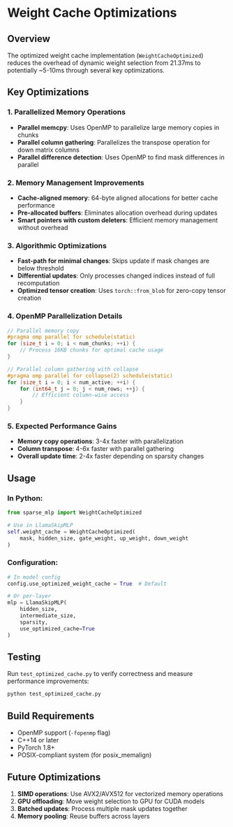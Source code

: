# Weight Cache Optimizations

## Overview
The optimized weight cache implementation (`WeightCacheOptimized`) reduces the overhead of dynamic weight selection from 21.37ms to potentially ~5-10ms through several key optimizations.

## Key Optimizations

### 1. **Parallelized Memory Operations**
- **Parallel memcpy**: Uses OpenMP to parallelize large memory copies in chunks
- **Parallel column gathering**: Parallelizes the transpose operation for down matrix columns
- **Parallel difference detection**: Uses OpenMP to find mask differences in parallel

### 2. **Memory Management Improvements**
- **Cache-aligned memory**: 64-byte aligned allocations for better cache performance
- **Pre-allocated buffers**: Eliminates allocation overhead during updates
- **Smart pointers with custom deleters**: Efficient memory management without overhead

### 3. **Algorithmic Optimizations**
- **Fast-path for minimal changes**: Skips update if mask changes are below threshold
- **Differential updates**: Only processes changed indices instead of full recomputation
- **Optimized tensor creation**: Uses `torch::from_blob` for zero-copy tensor creation

### 4. **OpenMP Parallelization Details**
```cpp
// Parallel memory copy
#pragma omp parallel for schedule(static)
for (size_t i = 0; i < num_chunks; ++i) {
    // Process 16KB chunks for optimal cache usage
}

// Parallel column gathering with collapse
#pragma omp parallel for collapse(2) schedule(static)
for (size_t i = 0; i < num_active; ++i) {
    for (int64_t j = 0; j < num_rows; ++j) {
        // Efficient column-wise access
    }
}
```

### 5. **Expected Performance Gains**
- **Memory copy operations**: 3-4x faster with parallelization
- **Column transpose**: 4-6x faster with parallel gathering
- **Overall update time**: 2-4x faster depending on sparsity changes

## Usage

### In Python:
```python
from sparse_mlp import WeightCacheOptimized

# Use in LlamaSkipMLP
self.weight_cache = WeightCacheOptimized(
    mask, hidden_size, gate_weight, up_weight, down_weight
)
```

### Configuration:
```python
# In model config
config.use_optimized_weight_cache = True  # Default

# Or per-layer
mlp = LlamaSkipMLP(
    hidden_size, 
    intermediate_size, 
    sparsity,
    use_optimized_cache=True
)
```

## Testing
Run `test_optimized_cache.py` to verify correctness and measure performance improvements:
```bash
python test_optimized_cache.py
```

## Build Requirements
- OpenMP support (`-fopenmp` flag)
- C++14 or later
- PyTorch 1.8+
- POSIX-compliant system (for posix_memalign)

## Future Optimizations
1. **SIMD operations**: Use AVX2/AVX512 for vectorized memory operations
2. **GPU offloading**: Move weight selection to GPU for CUDA models
3. **Batched updates**: Process multiple mask updates together
4. **Memory pooling**: Reuse buffers across layers 